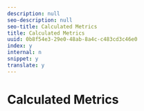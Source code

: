 ```yaml
---
description: null
seo-description: null
seo-title: Calculated Metrics
title: Calculated Metrics
uuid: 0b8f54e3-29e0-48ab-8a4c-c483cd3c46e0
index: y
internal: n
snippet: y
translate: y
---
```


# Calculated Metrics



